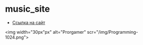 # music_site

* [Ссылка на сайт](https://hasanitj.github.io/music_sait/)

<img width="30px"px" alt="Prorgamer" scr="/img/Programming-1024.png">
